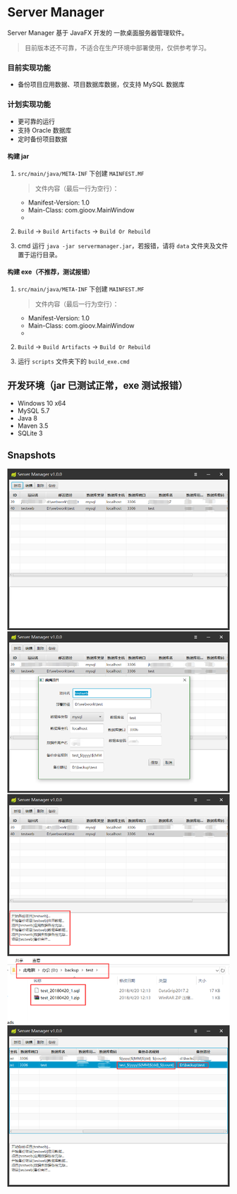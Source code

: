# Server Manager
Server Manager 基于 JavaFX 开发的 一款桌面服务器管理软件。
> 目前版本还不可靠，不适合在生产环境中部署使用，仅供参考学习。
### 目前实现功能
- 备份项目应用数据、项目数据库数据，仅支持 MySQL 数据库

### 计划实现功能
- 更可靠的运行
- 支持 Oracle 数据库
- 定时备份项目数据

#### 构建 jar
1. ```src/main/java/META-INF``` 下创建 ```MAINFEST.MF```
    > 文件内容（最后一行为空行）：
    - Manifest-Version: 1.0
    - Main-Class: com.gioov.MainWindow
    - 
    
2. ```Build``` -> ```Build Artifacts``` -> ```Build Or Rebuild```
3. cmd 运行 ```java -jar servermanager.jar```，若报错，请将 ```data``` 文件夹及文件置于运行目录。

#### 构建 exe（不推荐，测试报错）
1. ```src/main/java/META-INF``` 下创建 ```MAINFEST.MF```
    > 文件内容（最后一行为空行）：
    - Manifest-Version: 1.0
    - Main-Class: com.gioov.MainWindow
    - 
    
2. ```Build``` -> ```Build Artifacts``` -> ```Build Or Rebuild```
3. 运行 ```scripts``` 文件夹下的 ```build_exe.cmd```

## 开发环境（jar 已测试正常，exe 测试报错）
- Windows 10 x64
- MySQL 5.7
- Java 8
- Maven 3.5
- SQLite 3

## Snapshots
![servermanager_1](/screenshots/servermanager_1.png)
![servermanager_2](/screenshots/servermanager_2.png)
![servermanager_3](/screenshots/servermanager_3.png)
![servermanager_4](/screenshots/servermanager_4.png)
![servermanager_5](/screenshots/servermanager_5.png)

